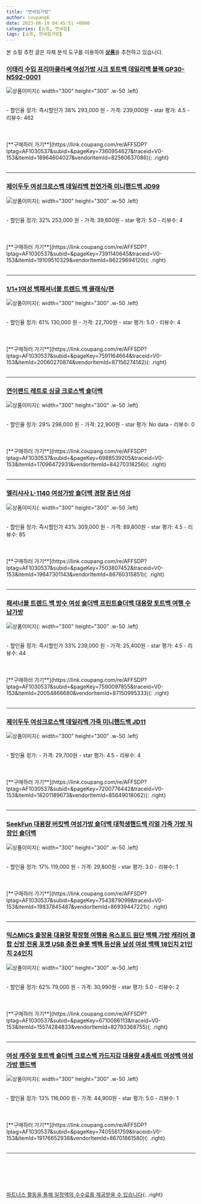 ```yaml
---
title: "면세점가방"
author: coupang6
date: 2023-06-19 04:45:51 +0800
categories: [쇼핑, 면세점]
tags: [쇼핑, 면세점가방]
---
```


본 쇼핑 추천 글은 자체 분석 도구를 이용하여 [**상품**](https://link.coupang.com/a/bao1ui)을 추천하고 있습니다.

### [이태리 수입 프리마클라쎄 여성가방 시크 토트백 데일리백 블랙 GP30-N592-0001](https://link.coupang.com/re/AFFSDP?lptag=AF1030537&subid=&pageKey=7360954627&traceid=V0-153&itemId=18964604027&vendorItemId=82560637086)

![상품이미지](https://thumbnail6.coupangcdn.com/thumbnails/remote/230x230ex/image/vendor_inventory/eec7/4ae768278f27c214f260c927d603eb2f5f101dec29f60870ced342cf228d.jpg){: width="300" height="300" .w-50 .left}


<br>
- 할인율 정가: 즉시할인가 38%  293,000   원
- 가격: 239,000원
- star 평가: 4.5
- 리뷰수: 462
<br>
<br>
<br>
<br>
[**구매하러 가기**](https://link.coupang.com/re/AFFSDP?lptag=AF1030537&subid=&pageKey=7360954627&traceid=V0-153&itemId=18964604027&vendorItemId=82560637086){: .right}
<br>
<br>

---

### [제이두두 여성크로스백 데일리백 천연가죽 미니핸드백 JD99](https://link.coupang.com/re/AFFSDP?lptag=AF1030537&subid=&pageKey=7391140645&traceid=V0-153&itemId=19109510329&vendorItemId=86229694120)

![상품이미지](https://thumbnail6.coupangcdn.com/thumbnails/remote/230x230ex/image/vendor_inventory/1bc7/86fdfb7a966bc4e5781cd17b0356f422d9b6f0dea9d0ce9db28bab48d7b4.jpg){: width="300" height="300" .w-50 .left}


<br>
- 할인율 정가: 32%  253,000   원
- 가격: 39,600원
- star 평가: 5.0
- 리뷰수: 4
<br>
<br>
<br>
<br>
[**구매하러 가기**](https://link.coupang.com/re/AFFSDP?lptag=AF1030537&subid=&pageKey=7391140645&traceid=V0-153&itemId=19109510329&vendorItemId=86229694120){: .right}
<br>
<br>

---

### [1/1+1여성 백패셔너블 트렌드 백 클래식/편](https://link.coupang.com/re/AFFSDP?lptag=AF1030537&subid=&pageKey=7591164664&traceid=V0-153&itemId=20060270874&vendorItemId=87156274142)

![상품이미지](https://thumbnail6.coupangcdn.com/thumbnails/remote/230x230ex/image/vendor_inventory/d989/ea0f5a79660df549359525d7bad269c14feeea2581132d6490138fd1c88e.jpg){: width="300" height="300" .w-50 .left}


<br>
- 할인율 정가: 61%  130,000   원
- 가격: 22,700원
- star 평가: 5.0
- 리뷰수: 4
<br>
<br>
<br>
<br>
[**구매하러 가기**](https://link.coupang.com/re/AFFSDP?lptag=AF1030537&subid=&pageKey=7591164664&traceid=V0-153&itemId=20060270874&vendorItemId=87156274142){: .right}
<br>
<br>

---

### [연이랜드 레트로 싱글 크로스백 숄더백](https://link.coupang.com/re/AFFSDP?lptag=AF1030537&subid=&pageKey=6988539205&traceid=V0-153&itemId=17096472931&vendorItemId=84270318256)

![상품이미지](https://thumbnail6.coupangcdn.com/thumbnails/remote/230x230ex/image/vendor_inventory/e7cf/0a3d8670672a0708aee101a6f297e31c704138fe00ec8364a6412be84919.jpg){: width="300" height="300" .w-50 .left}


<br>
- 할인율 정가: 29%  298,000   원
- 가격: 22,900원
- star 평가: No data
- 리뷰수: 0
<br>
<br>
<br>
<br>
[**구매하러 가기**](https://link.coupang.com/re/AFFSDP?lptag=AF1030537&subid=&pageKey=6988539205&traceid=V0-153&itemId=17096472931&vendorItemId=84270318256){: .right}
<br>
<br>

---

### [엘리샤사 L-1140 여성가방 숄더백 경량 중년 여성](https://link.coupang.com/re/AFFSDP?lptag=AF1030537&subid=&pageKey=7503807452&traceid=V0-153&itemId=19647301143&vendorItemId=86760315851)

![상품이미지](https://thumbnail9.coupangcdn.com/thumbnails/remote/230x230ex/image/vendor_inventory/1749/6aaa6a1cfcddd993da3516228d6a5193afed793372207f20f641fd286792.jpg){: width="300" height="300" .w-50 .left}


<br>
- 할인율 정가: 즉시할인가 43%  309,000   원
- 가격: 89,800원
- star 평가: 4.5
- 리뷰수: 85
<br>
<br>
<br>
<br>
[**구매하러 가기**](https://link.coupang.com/re/AFFSDP?lptag=AF1030537&subid=&pageKey=7503807452&traceid=V0-153&itemId=19647301143&vendorItemId=86760315851){: .right}
<br>
<br>

---

### [패셔너블 트렌드 백 방수 여성 숄더백 프린트숄더백 대용량 토트백 여행 수납가방](https://link.coupang.com/re/AFFSDP?lptag=AF1030537&subid=&pageKey=7590097855&traceid=V0-153&itemId=20054866680&vendorItemId=87150995333)

![상품이미지](https://thumbnail8.coupangcdn.com/thumbnails/remote/230x230ex/image/vendor_inventory/f733/4800603990667d82ffa7e741337998595c9874f7b29830f263ebf0e82833.jpg){: width="300" height="300" .w-50 .left}


<br>
- 할인율 정가: 즉시할인가 33%  239,000   원
- 가격: 25,400원
- star 평가: 4.5
- 리뷰수: 44
<br>
<br>
<br>
<br>
[**구매하러 가기**](https://link.coupang.com/re/AFFSDP?lptag=AF1030537&subid=&pageKey=7590097855&traceid=V0-153&itemId=20054866680&vendorItemId=87150995333){: .right}
<br>
<br>

---

### [제이두두 여성크로스백 데일리백 가죽 미니핸드백 JD11](https://link.coupang.com/re/AFFSDP?lptag=AF1030537&subid=&pageKey=7200776442&traceid=V0-153&itemId=18201189673&vendorItemId=85649018062)

![상품이미지](https://thumbnail10.coupangcdn.com/thumbnails/remote/230x230ex/image/vendor_inventory/d264/c3df452586ce0b9ad5a35cd7bd52cfbcb0f064abbb0a9aff6008ed5ca413.jpg){: width="300" height="300" .w-50 .left}


<br>
- 할인율 정가: 
- 가격: 29,700원
- star 평가: 4.5
- 리뷰수: 4
<br>
<br>
<br>
<br>
[**구매하러 가기**](https://link.coupang.com/re/AFFSDP?lptag=AF1030537&subid=&pageKey=7200776442&traceid=V0-153&itemId=18201189673&vendorItemId=85649018062){: .right}
<br>
<br>

---

### [SeekFun 대용량 버킷백 여성가방 숄더백 대학생핸드백 리얼 가죽 가방 직장인 숄더백](https://link.coupang.com/re/AFFSDP?lptag=AF1030537&subid=&pageKey=7543879099&traceid=V0-153&itemId=19837845487&vendorItemId=86939447221)

![상품이미지](https://thumbnail10.coupangcdn.com/thumbnails/remote/230x230ex/image/vendor_inventory/963a/bf4077a956e711b25d9a541c801094af32797300d7b75c9f6475f1fe0a41.jpg){: width="300" height="300" .w-50 .left}


<br>
- 할인율 정가: 17%  119,000   원
- 가격: 29,800원
- star 평가: 3.0
- 리뷰수: 1
<br>
<br>
<br>
<br>
[**구매하러 가기**](https://link.coupang.com/re/AFFSDP?lptag=AF1030537&subid=&pageKey=7543879099&traceid=V0-153&itemId=19837845487&vendorItemId=86939447221){: .right}
<br>
<br>

---

### [믹스MICS 출장용 대용량 확장형 여행용 옥스포드 원단 백팩 가방 캐리어 결합 신방 전용 포켓 USB 충전 슬롯 백팩 등산용 남성 여성 백팩 18인치 21인치 24인치](https://link.coupang.com/re/AFFSDP?lptag=AF1030537&subid=&pageKey=6710086113&traceid=V0-153&itemId=15574284833&vendorItemId=82793368755)

![상품이미지](https://thumbnail7.coupangcdn.com/thumbnails/remote/230x230ex/image/vendor_inventory/1842/aea5a5de4c538848b8bec35aee2c62f8f518759e72dc36bbeffb6557e4e8.jpg){: width="300" height="300" .w-50 .left}


<br>
- 할인율 정가: 62%  79,000   원
- 가격: 30,990원
- star 평가: 5.0
- 리뷰수: 2
<br>
<br>
<br>
<br>
[**구매하러 가기**](https://link.coupang.com/re/AFFSDP?lptag=AF1030537&subid=&pageKey=6710086113&traceid=V0-153&itemId=15574284833&vendorItemId=82793368755){: .right}
<br>
<br>

---

### [여성 캐주얼 토트백 숄더백 크로스백 카드지갑 대용량 4종세트 여성백 여성 가방 핸드백](https://link.coupang.com/re/AFFSDP?lptag=AF1030537&subid=&pageKey=7405561759&traceid=V0-153&itemId=19176652938&vendorItemId=86701861580)

![상품이미지](https://thumbnail10.coupangcdn.com/thumbnails/remote/230x230ex/image/vendor_inventory/9709/20c7e419ffadea1e0341b211600c947baf4dc4275096d5be5e225cba9393.jpg){: width="300" height="300" .w-50 .left}


<br>
- 할인율 정가: 13%  116,000   원
- 가격: 44,900원
- star 평가: 5.0
- 리뷰수: 1
<br>
<br>
<br>
<br>
[**구매하러 가기**](https://link.coupang.com/re/AFFSDP?lptag=AF1030537&subid=&pageKey=7405561759&traceid=V0-153&itemId=19176652938&vendorItemId=86701861580){: .right}
<br>
<br>

---
<br><br><br><br><br> [파트너스 활동을 통해 일정액의 수수료를 제공받을 수 있습니다](https://link.coupang.com/a/bao1ui){: .right}